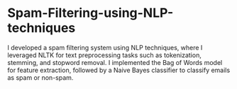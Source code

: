 # Spam-Filtering-using-NLP-techniques
I developed a spam filtering system using NLP techniques, where I leveraged NLTK for text preprocessing tasks such as tokenization, stemming, and stopword removal. I implemented the Bag of Words model for feature extraction, followed by a Naive Bayes classifier to classify emails as spam or non-spam. 

